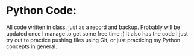 # Python Code:
 All code written in class, just as a record and backup. Probably will be updated once I manage to get some free time :)
It also has the code I just try out to practice pushing files using Git, or just practicing my Python concepts in general.

